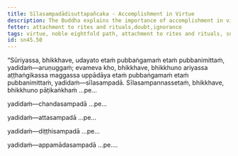 ```yaml
---
title: Sīlasampadādisuttapañcaka - Accomplishment in Virtue
description: The Buddha explains the importance of accomplishment in virtue in the development and cultivation of the noble eightfold path.
fetter: attachment to rites and rituals,doubt,ignorance
tags: virtue, noble eightfold path, attachment to rites and rituals, sn, sn45-56, sn45, interest, self-development, right view, diligence
id: sn45.50
---
```


“Sūriyassa, bhikkhave, udayato etaṁ pubbaṅgamaṁ etaṁ pubbanimittaṁ, yadidaṁ—aruṇuggaṁ; evameva kho, bhikkhave, bhikkhuno ariyassa aṭṭhaṅgikassa maggassa uppādāya etaṁ pubbaṅgamaṁ etaṁ pubbanimittaṁ, yadidaṁ—sīlasampadā. Sīlasampannassetaṁ, bhikkhave, bhikkhuno pāṭikaṅkhaṁ …pe…

yadidaṁ—chandasampadā …pe…

yadidaṁ—attasampadā …pe…

yadidaṁ—diṭṭhisampadā …pe…

yadidaṁ—appamādasampadā …pe….